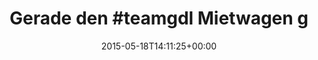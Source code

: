 ---
retweeted: false
source: <a href="https://about.twitter.com/products/tweetdeck" rel="nofollow">TweetDeck</a>
entities:
  hashtags:
  - text: teamgdl
    indices:
    - '11'
    - '19'
  symbols: []
  user_mentions: []
  urls: []
display_text_range:
- '0'
- '132'
favorite_count: '3'
id_str: '600302675033489408'
truncated: false
retweet_count: '2'
id: '600302675033489408'
created_at: Mon May 18 14:11:25 +0000 2015
favorited: false
full_text: 'Gerade den #teamgdl Mietwagen geklickt. Möchte jemand am Donnerstag Nachmittag
  vom Alexanderplatz Berlin mit nach München kommen? :)'
lang: de
tags:
- teamgdl
- pesos:twitter
date: '2015-05-18T14:11:25+00:00'
src: https://twitter.com/bascht/status/600302675033489408
original_url: https://twitter.com/bascht/status/600302675033489408
type: twitter_tweet
text: 'Gerade den #teamgdl Mietwagen geklickt. Möchte jemand am Donnerstag Nachmittag
  vom Alexanderplatz Berlin mit nach München kommen? :)'
title: 'Gerade den #teamgdl Mietwagen g'

---